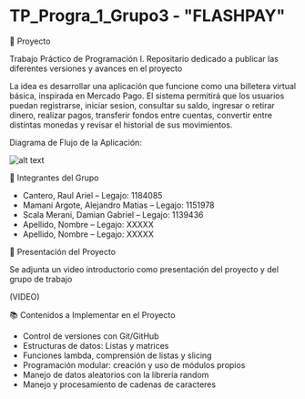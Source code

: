 # TP_Progra_1_Grupo3 - "FLASHPAY"

📝 Proyecto

Trabajo Práctico de Programación I. Repositario dedicado a publicar las diferentes versiones y avances en el proyecto

La idea es desarrollar una aplicación que funcione como una billetera virtual básica, inspirada en Mercado Pago. El sistema permitirá que los usuarios puedan registrarse, iniciar sesion, consultar su saldo, ingresar o retirar dinero, realizar pagos, transferir fondos entre cuentas, convertir entre distintas monedas y revisar el historial de sus movimientos.

Diagrama de Flujo de la Aplicación:

![alt text](https://raw.githubusercontent.com/raull127/TP_Progra_1_Grupo3__FLASHPAY/refs/heads/main/DiagramaAppWallet.drawio%20(2).png)

👥 Integrantes del Grupo

- Cantero, Raul Ariel – Legajo: 1184085
- Mamani Argote, Alejandro Matias  – Legajo: 1151978
- Scala Merani, Damian Gabriel – Legajo: 1139436
- Apellido, Nombre – Legajo: XXXXX
- Apellido, Nombre – Legajo: XXXXX

🎥 Presentación del Proyecto

Se adjunta un video introductorio como presentación del proyecto y del grupo de trabajo

(VIDEO)

📚 Contenidos a Implementar en el Proyecto

- Control de versiones con Git/GitHub
- Estructuras de datos: Listas y matrices
- Funciones lambda, comprensión de listas y slicing
- Programación modular: creación y uso de módulos propios
- Manejo de datos aleatorios con la librería random
- Manejo y procesamiento de cadenas de caracteres


